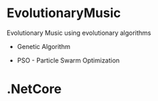 # EvolutionaryMusic
Evolutionary Music using evolutionary algorithms

* Genetic Algorithm

* PSO -  Particle Swarm Optimization

# .NetCore

